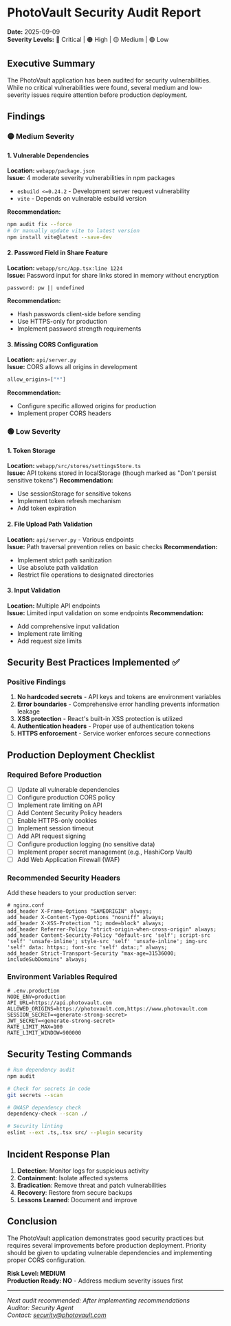 # PhotoVault Security Audit Report

**Date:** 2025-09-09  
**Severity Levels:** 🔴 Critical | 🟠 High | 🟡 Medium | 🟢 Low

## Executive Summary

The PhotoVault application has been audited for security vulnerabilities. While no critical vulnerabilities were found, several medium and low-severity issues require attention before production deployment.

## Findings

### 🟡 Medium Severity

#### 1. Vulnerable Dependencies
**Location:** `webapp/package.json`  
**Issue:** 4 moderate severity vulnerabilities in npm packages
- `esbuild <=0.24.2` - Development server request vulnerability
- `vite` - Depends on vulnerable esbuild version

**Recommendation:** 
```bash
npm audit fix --force
# Or manually update vite to latest version
npm install vite@latest --save-dev
```

#### 2. Password Field in Share Feature
**Location:** `webapp/src/App.tsx:line 1224`  
**Issue:** Password input for share links stored in memory without encryption
```tsx
password: pw || undefined
```
**Recommendation:** 
- Hash passwords client-side before sending
- Use HTTPS-only for production
- Implement password strength requirements

#### 3. Missing CORS Configuration
**Location:** `api/server.py`  
**Issue:** CORS allows all origins in development
```python
allow_origins=["*"]
```
**Recommendation:** 
- Configure specific allowed origins for production
- Implement proper CORS headers

### 🟢 Low Severity

#### 1. Token Storage
**Location:** `webapp/src/stores/settingsStore.ts`  
**Issue:** API tokens stored in localStorage (though marked as "Don't persist sensitive tokens")
**Recommendation:** 
- Use sessionStorage for sensitive tokens
- Implement token refresh mechanism
- Add token expiration

#### 2. File Upload Path Validation
**Location:** `api/server.py` - Various endpoints  
**Issue:** Path traversal prevention relies on basic checks
**Recommendation:** 
- Implement strict path sanitization
- Use absolute path validation
- Restrict file operations to designated directories

#### 3. Input Validation
**Location:** Multiple API endpoints  
**Issue:** Limited input validation on some endpoints
**Recommendation:** 
- Add comprehensive input validation
- Implement rate limiting
- Add request size limits

## Security Best Practices Implemented ✅

### Positive Findings
1. **No hardcoded secrets** - API keys and tokens are environment variables
2. **Error boundaries** - Comprehensive error handling prevents information leakage
3. **XSS protection** - React's built-in XSS protection is utilized
4. **Authentication headers** - Proper use of authentication tokens
5. **HTTPS enforcement** - Service worker enforces secure connections

## Production Deployment Checklist

### Required Before Production

- [ ] Update all vulnerable dependencies
- [ ] Configure production CORS policy
- [ ] Implement rate limiting on API
- [ ] Add Content Security Policy headers
- [ ] Enable HTTPS-only cookies
- [ ] Implement session timeout
- [ ] Add API request signing
- [ ] Configure production logging (no sensitive data)
- [ ] Implement proper secret management (e.g., HashiCorp Vault)
- [ ] Add Web Application Firewall (WAF)

### Recommended Security Headers

Add these headers to your production server:

```nginx
# nginx.conf
add_header X-Frame-Options "SAMEORIGIN" always;
add_header X-Content-Type-Options "nosniff" always;
add_header X-XSS-Protection "1; mode=block" always;
add_header Referrer-Policy "strict-origin-when-cross-origin" always;
add_header Content-Security-Policy "default-src 'self'; script-src 'self' 'unsafe-inline'; style-src 'self' 'unsafe-inline'; img-src 'self' data: https:; font-src 'self' data:;" always;
add_header Strict-Transport-Security "max-age=31536000; includeSubDomains" always;
```

### Environment Variables Required

```env
# .env.production
NODE_ENV=production
API_URL=https://api.photovault.com
ALLOWED_ORIGINS=https://photovault.com,https://www.photovault.com
SESSION_SECRET=<generate-strong-secret>
JWT_SECRET=<generate-strong-secret>
RATE_LIMIT_MAX=100
RATE_LIMIT_WINDOW=900000
```

## Security Testing Commands

```bash
# Run dependency audit
npm audit

# Check for secrets in code
git secrets --scan

# OWASP dependency check
dependency-check --scan ./

# Security linting
eslint --ext .ts,.tsx src/ --plugin security
```

## Incident Response Plan

1. **Detection**: Monitor logs for suspicious activity
2. **Containment**: Isolate affected systems
3. **Eradication**: Remove threat and patch vulnerabilities
4. **Recovery**: Restore from secure backups
5. **Lessons Learned**: Document and improve

## Conclusion

The PhotoVault application demonstrates good security practices but requires several improvements before production deployment. Priority should be given to updating vulnerable dependencies and implementing proper CORS configuration.

**Risk Level: MEDIUM**  
**Production Ready: NO** - Address medium severity issues first

---

*Next audit recommended: After implementing recommendations*  
*Auditor: Security Agent*  
*Contact: security@photovault.com*
